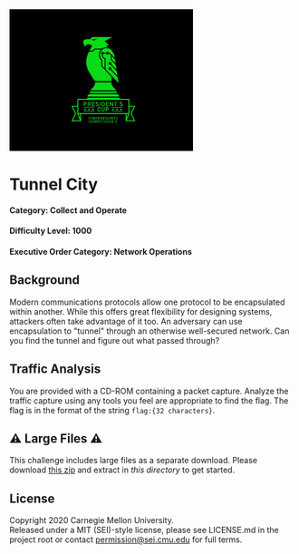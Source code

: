 <img src="../../pc1-logo.png" height="250px">

# Tunnel City
#### Category: Collect and Operate
#### Difficulty Level: 1000
#### Executive Order Category: Network Operations

## Background

Modern communications protocols allow one protocol to be encapsulated within another. While this offers great
flexibility for designing systems, attackers often take advantage of it too. An adversary can use encapsulation to
"tunnel" through an otherwise well-secured network. Can you find the tunnel and figure out what passed through?

## Traffic Analysis
You are provided with a CD-ROM containing a packet capture. Analyze the traffic capture using any tools you feel are
appropriate to find the flag. The flag is in the format of the string `flag:{32 characters}`.

## ⚠️ Large Files ⚠️
This challenge includes large files as a separate download. Please download
[this zip](https://cisaprescup.blob.core.usgovcloudapi.net/pc1/team-round1-co-1000-largefiles.zip)
and extract in _this directory_ to get started.

## License
Copyright 2020 Carnegie Mellon University.  
Released under a MIT (SEI)-style license, please see LICENSE.md in the project root or contact permission@sei.cmu.edu for full terms.

